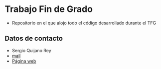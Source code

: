 # Trabajo Fin de Grado

- Repositorio en el que alojo todo el código desarrollado durante el TFG

## Datos de contacto

- Sergio Quijano Rey
- [mail](sergioquijanorey@protonmail.com)
- [Página web](https://sergioquijanorey.github.io/)
